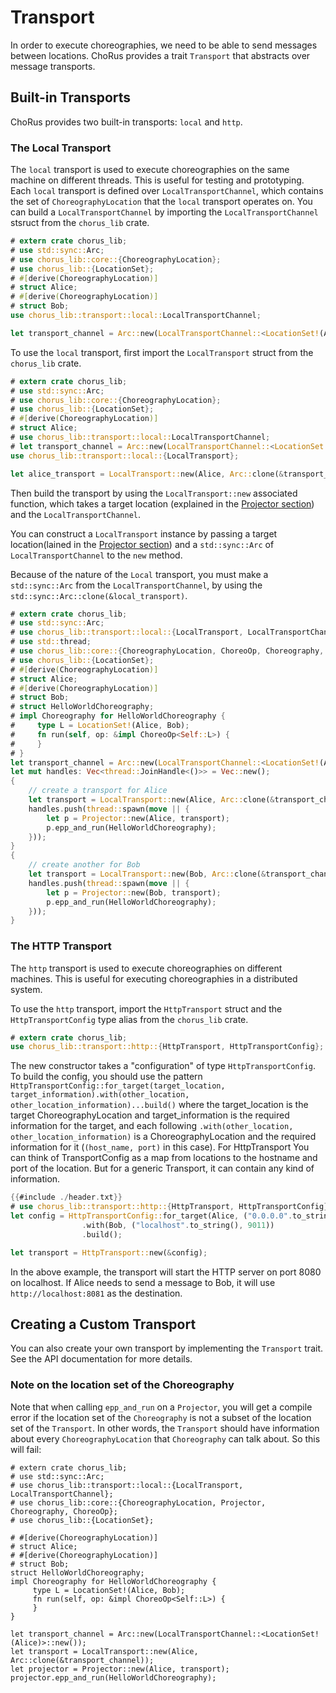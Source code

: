 # Transport

In order to execute choreographies, we need to be able to send messages between locations. ChoRus provides a trait `Transport` that abstracts over message transports.

## Built-in Transports

ChoRus provides two built-in transports: `local` and `http`.

### The Local Transport

The `local` transport is used to execute choreographies on the same machine on different threads. This is useful for testing and prototyping. Each `local` transport is defined over `LocalTransportChannel`, which contains the set of `ChoreographyLocation` that the `local` transport operates on. You can build a `LocalTransportChannel` by importing the `LocalTransportChannel` stsruct from the `chorus_lib` crate.

```rust
# extern crate chorus_lib;
# use std::sync::Arc;
# use chorus_lib::core::{ChoreographyLocation};
# use chorus_lib::{LocationSet};
# #[derive(ChoreographyLocation)]
# struct Alice;
# #[derive(ChoreographyLocation)]
# struct Bob;
use chorus_lib::transport::local::LocalTransportChannel;

let transport_channel = Arc::new(LocalTransportChannel::<LocationSet!(Alice, Bob)>::new());
```

To use the `local` transport, first import the `LocalTransport` struct from the `chorus_lib` crate.

```rust
# extern crate chorus_lib;
# use std::sync::Arc;
# use chorus_lib::core::{ChoreographyLocation};
# use chorus_lib::{LocationSet};
# #[derive(ChoreographyLocation)]
# struct Alice;
# use chorus_lib::transport::local::LocalTransportChannel;
# let transport_channel = Arc::new(LocalTransportChannel::<LocationSet!(Alice)>::new());
use chorus_lib::transport::local::{LocalTransport};

let alice_transport = LocalTransport::new(Alice, Arc::clone(&transport_channel));
```

 Then build the transport by using the `LocalTransport::new` associated function, which takes a target location (explained in the [Projector section](./guide-projector.md)) and the `LocalTransportChannel`.

You can construct a `LocalTransport` instance by passing a target location(lained in the [Projector section](./guide-projector.md)) and a `std::sync::Arc` of `LocalTransportChannel` to the `new` method.

Because of the nature of the `Local` transport, you must make a `std::sync::Arc` from the `LocalTransportChannel`, by using the `std::sync::Arc::clone(&local_transport)`.

```rust
# extern crate chorus_lib;
# use std::sync::Arc;
# use chorus_lib::transport::local::{LocalTransport, LocalTransportChannel};
# use std::thread;
# use chorus_lib::core::{ChoreographyLocation, ChoreoOp, Choreography, Projector};
# use chorus_lib::{LocationSet};
# #[derive(ChoreographyLocation)]
# struct Alice;
# #[derive(ChoreographyLocation)]
# struct Bob;
# struct HelloWorldChoreography;
# impl Choreography for HelloWorldChoreography {
#     type L = LocationSet!(Alice, Bob);
#     fn run(self, op: &impl ChoreoOp<Self::L>) {
#     }
# }
let transport_channel = Arc::new(LocalTransportChannel::<LocationSet!(Alice, Bob)>::new());
let mut handles: Vec<thread::JoinHandle<()>> = Vec::new();
{
    // create a transport for Alice
    let transport = LocalTransport::new(Alice, Arc::clone(&transport_channel));
    handles.push(thread::spawn(move || {
        let p = Projector::new(Alice, transport);
        p.epp_and_run(HelloWorldChoreography);
    }));
}
{
    // create another for Bob
    let transport = LocalTransport::new(Bob, Arc::clone(&transport_channel));
    handles.push(thread::spawn(move || {
        let p = Projector::new(Bob, transport);
        p.epp_and_run(HelloWorldChoreography);
    }));
}
```

### The HTTP Transport

The `http` transport is used to execute choreographies on different machines. This is useful for executing choreographies in a distributed system.

To use the `http` transport, import the `HttpTransport` struct and the `HttpTransportConfig` type alias from the `chorus_lib` crate.

```rust
# extern crate chorus_lib;
use chorus_lib::transport::http::{HttpTransport, HttpTransportConfig};
```

The new constructor takes a "configuration" of type `HttpTransportConfig`. To build the config, you should use the pattern `HttpTransportConfig::for_target(target_location, target_information).with(other_location, other_location_information)...build()`  where the target_location is the target ChoreographyLocation and target_information is the required information for the target, and each following `.with(other_location, other_location_information)` is a ChoreographyLocation and the required information for it (`(host_name, port)` in this case). For HttpTransport You can think of TransportConfig as a map from locations to the hostname and port of the location. But for a generic Transport, it can contain any kind of information.

```rust
{{#include ./header.txt}}
# use chorus_lib::transport::http::{HttpTransport, HttpTransportConfig};
let config = HttpTransportConfig::for_target(Alice, ("0.0.0.0".to_string(), 9010))
                .with(Bob, ("localhost".to_string(), 9011))
                .build();

let transport = HttpTransport::new(&config);
```

In the above example, the transport will start the HTTP server on port 8080 on localhost. If Alice needs to send a message to Bob, it will use `http://localhost:8081` as the destination.

## Creating a Custom Transport

You can also create your own transport by implementing the `Transport` trait. See the API documentation for more details.


### Note on the location set of the Choreography

Note that when calling `epp_and_run` on a `Projector`, you will get a compile error if the location set of the `Choreography` is not a subset of the location set of the `Transport`. In other words, the `Transport` should have information about every `ChoreographyLocation`  that `Choreography` can talk about. So this will fail:

```rust, compile_fail
# extern crate chorus_lib;
# use std::sync::Arc;
# use chorus_lib::transport::local::{LocalTransport, LocalTransportChannel};
# use chorus_lib::core::{ChoreographyLocation, Projector, Choreography, ChoreoOp};
# use chorus_lib::{LocationSet};

# #[derive(ChoreographyLocation)]
# struct Alice;
# #[derive(ChoreographyLocation)]
# struct Bob;
struct HelloWorldChoreography;
impl Choreography for HelloWorldChoreography {
     type L = LocationSet!(Alice, Bob);
     fn run(self, op: &impl ChoreoOp<Self::L>) {
     }
}

let transport_channel = Arc::new(LocalTransportChannel::<LocationSet!(Alice)>::new());
let transport = LocalTransport::new(Alice, Arc::clone(&transport_channel));
let projector = Projector::new(Alice, transport);
projector.epp_and_run(HelloWorldChoreography);
```
